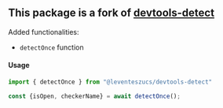 ## This package is a fork of [devtools-detect](https://www.npmjs.com/package/devtools-detect)

Added functionalities:
- `detectOnce` function

#### Usage
```js
import { detectOnce } from "@leventeszucs/devtools-detect"

const {isOpen, checkerName} = await detectOnce();
```

